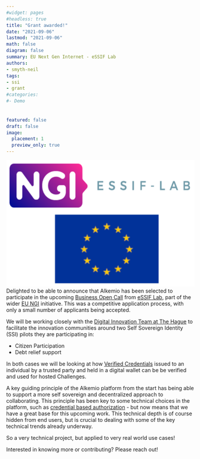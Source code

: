 ```yaml
---
#widget: pages
#headless: true
title: "Grant awarded!"
date: "2021-09-06"
lastmod: "2021-09-06"
math: false
diagram: false
summary: EU Next Gen Internet - eSSIF Lab
authors:
- smyth-neil
tags:
- ssi
- grant
#categories:
#- Demo


featured: false
draft: false
image:
  placement: 1
  preview_only: true
---
```

![](./header.png)
Delighted to be able to announce that Alkemio has been selected to participate in the upcoming [Business Open Call](https://essif-lab.eu/2nd-business-oriented-call-ongoing/) from [eSSIF Lab](https://essif-lab.eu/), part of the wider [EU NGI](https://www.ngi.eu/) initiative. This was a competitive application process, with only a small number of applicants being accepted.

We will be working closely with the [Digital Innovation Team at The Hague](https://www.denhaag.nl/en.htm) to facilitate the innovation communities around two Self Sovereign Identity (SSI) pilots they are participating in:
* Citizen Participation
* Debt relief support 

In both cases we will be looking at how [Verified Credentials](https://www.w3.org/TR/vc-data-model/#what-is-a-verifiable-credentialklj) issued to an individual by a trusted party and held in a digital wallet can be be verified and used for hosted Challenges. 

A key guiding principle of the Alkemio platform from the start has being able to support a more self sovereign and decentralized approach to collaborating. This principle has been key to some technical choices in the platform, such as [credential based authorization](https://github.com/alkem-io/alkemio/blob/develop/docs/credential-based-authorization.md) - but now means that we have a great base for this upcoming work. This technical depth is of course hidden from end users, but is crucial to dealing with some of the key technical trends already underway.

So a very technical project, but applied to very real world use cases!

Interested in knowing more or contributing? Please reach out!

